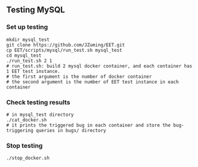 ## Testing MySQL
### Set up testing
```shell
mkdir mysql_test
git clone https://github.com/JZuming/EET.git
cp EET/scripts/mysql/run_test.sh mysql_test
cd mysql_test
./run_test.sh 2 1 
# run_test.sh: build 2 mysql docker container, and each container has 1 EET test instance.
# the first argument is the number of docker container
# the second argument is the number of EET test instance in each container
```

### Check testing results
```shell
# in mysql_test directory
./cat_docker.sh 
# it prints the triggered bug in each container and store the bug-triggering queries in bugs/ directory
```

### Stop testing
```shell
./stop_docker.sh
```

